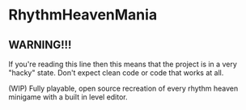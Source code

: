 # RhythmHeavenMania

## WARNING!!!
If you're reading this line then this means that the project is in a very "hacky" state. Don't expect clean code or code that works at all.


(WIP) Fully playable, open source recreation of every rhythm heaven minigame with a built in level editor.
